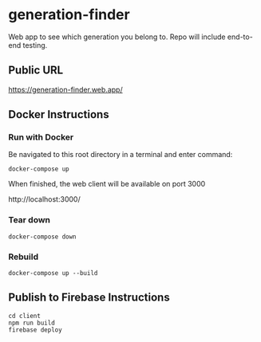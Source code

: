 # generation-finder

Web app to see which generation you belong to. Repo will include end-to-end testing.

## Public URL

https://generation-finder.web.app/

## Docker Instructions

### Run with Docker

Be navigated to this root directory in a terminal and enter command:

```console
docker-compose up
```

When finished, the web client will be available on port 3000

http://localhost:3000/

### Tear down

```console
docker-compose down
```

### Rebuild

```console
docker-compose up --build
```

## Publish to Firebase Instructions

```console
cd client
npm run build
firebase deploy
```
